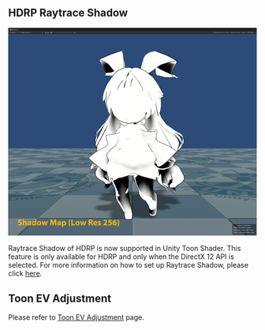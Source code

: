 <a id="RaytracedShadow"></a>
## HDRP Raytrace Shadow 
<img width = "512" src="images/ShadowmapVariation.gif">

Raytrace Shadow of HDRP is now supported in Unity Toon Shader. This feature is only available for HDRP and only when the DirectX 12 API is selected.
For more information on how to set up Raytrace Shadow, please click [here](https://docs.unity3d.com/Packages/com.unity.render-pipelines.high-definition@12.0/manual/Ray-Traced-Shadows.html).


<a id="ToonEvAdjustmentCurve"></a>
## **Toon EV Adjustment**  
Please refer to [Toon EV Adjustment](#toon-ev-adjustment) page.
